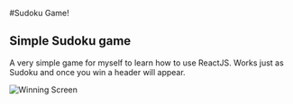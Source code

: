 #Sudoku Game!

## Simple Sudoku game

A very simple game for myself to learn how to use ReactJS. Works just as Sudoku and once you win a header will appear.

![Winning Screen]('/public/wonScreenshot.png')
